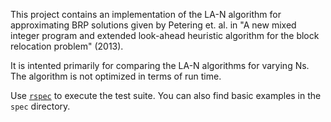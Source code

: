 This project contains an implementation of the LA-N algorithm for approximating BRP solutions given by Petering et. al. in "A new mixed integer program and extended look-ahead heuristic
algorithm for the block relocation problem" (2013).

It is intented primarily for comparing the LA-N algorithms for varying Ns. 
The algorithm is not optimized in terms of run time.

Use [`rspec`](https://rubygems.org/gems/rspec) to execute the test suite. You can also find basic examples in the `spec` directory.
